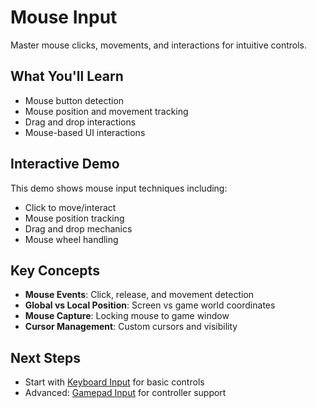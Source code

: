 # Mouse Input

Master mouse clicks, movements, and interactions for intuitive controls.

<!-- embed-gdEmbed: {$PATH}/mouse_input -->

## What You'll Learn

- Mouse button detection
- Mouse position and movement tracking
- Drag and drop interactions
- Mouse-based UI interactions

## Interactive Demo

This demo shows mouse input techniques including:
- Click to move/interact
- Mouse position tracking
- Drag and drop mechanics
- Mouse wheel handling


## Key Concepts

- **Mouse Events**: Click, release, and movement detection
- **Global vs Local Position**: Screen vs game world coordinates
- **Mouse Capture**: Locking mouse to game window
- **Cursor Management**: Custom cursors and visibility

## Next Steps

- Start with [Keyboard Input](../keyboard_input/) for basic controls
- Advanced: [Gamepad Input](../gamepad_input/) for controller support
